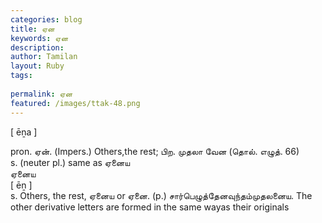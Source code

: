 ```yaml
---
categories: blog
title: ஏன
keywords: ஏன
description: 
author: Tamilan
layout: Ruby
tags: 
 
permalink: ஏன
featured: /images/ttak-48.png
---
```

  
[ ēṉa ]  
  
pron. ஏன். (Impers.) Others,the rest; பிற. முதலா வேன (தொல். எழுத். 66)  
s. (neuter pl.) same as ஏனைய  
ஏனைய  
[ ēṉ ]  
s. Others, the rest, ஏனைய or ஏனை. (p.) சார்பெழுத்தேனவுந்தம்முதலனைய. The other derivative letters are formed in the same wayas their originals